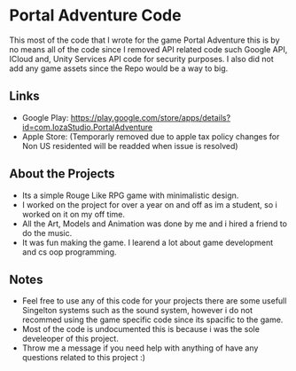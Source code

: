 # Portal Adventure Code

This most of the code that I wrote for the game Portal Adventure this is by no means all of the code since I removed API related code such Google API, ICloud and, Unity Services API code for security purposes. I also did not add any game assets since the Repo would be a way to big.

## Links

* Google Play: https://play.google.com/store/apps/details?id=com.IozaStudio.PortalAdventure
* Apple Store: (Temporarly removed due to apple tax policy changes for Non US residented will be readded when issue is resolved)

## About the Projects

* Its a simple Rouge Like RPG game with minimalistic design.
* I worked on the project for over a year on and off as im a student, so i worked on it on my off time.
* All the Art, Models and Animation was done by me and i hired a friend to do the music.
* It was fun making the game. I learend a lot about game development and cs oop programming.

## Notes

* Feel free to use any of this code for your projects there are some usefull Singelton systems such as the sound system, however i do not recommed using the game specific code since its spacific to the game.
* Most of the code is undocumented this is because i was the sole develeoper of this project.
* Throw me a message if you need help with anything of have any questions related to this project :)
